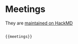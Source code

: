 # Meetings

They are [maintained on HackMD](https://hackmd.io/CYFhFYCYCMGYEYC0A2e9yJAYwKYENE4AOWRPHCABiz2AE5hLIg==?both)

<pre><code>
{{meetings}}
</code></pre>
<script>
const HACKPAD = '1EUrMWEVTOqzg65FDK2dAg'

export default {
    data: () => ({
        meetings: [],
    }),
    async mounted() {
        let response = await fetch(`https://hackmd.io/${HACKPAD}/download`)
        let markdown = await response.text()
        markdown = /(?:## Meetings)([\W\n\w]*?)(?:##)/gm
            .exec(markdown)[1]
            .split('\n')
            .filter(String)
            .reduce((acc, cur, index, array) => {
                let indent = cur.match(/\s+/)[0].length
                let year = cur.match(/\d{4}/g)[0]
                if (!acc[year]) acc[year] = []
                if (indent > 1) acc[year].push(cur)
                return acc
            }, {})
        this.meetings = markdown
    }
}
</script>